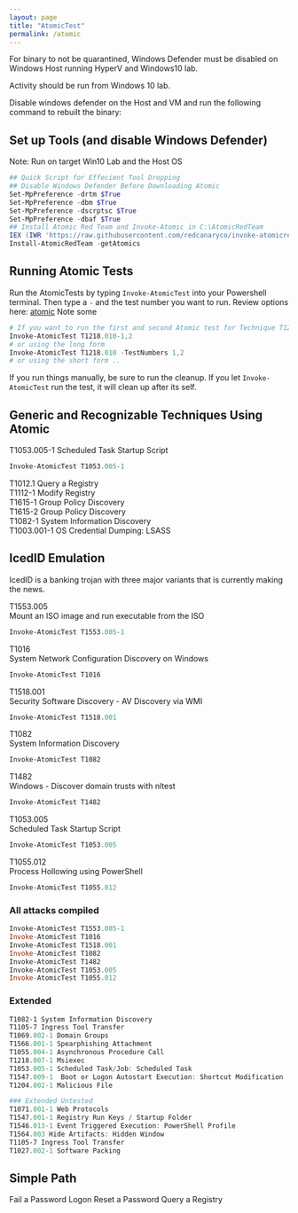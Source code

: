 ```yaml
---
layout: page
title: "AtomicTest"
permalink: /atomic
---
```

<link rel="shortcut icon" type="image/x-icon" href="favicon.ico">

For binary to not be quarantined, Windows Defender must be disabled on Windows Host running HyperV and Windows10 lab.

Activity should be run from Windows 10 lab.

Disable windows defender on the Host and VM and run the following command to rebuilt the binary:

## Set up Tools (and disable Windows Defender)
Note: Run on target Win10 Lab and the Host OS
```powershell
## Quick Script for Effecient Tool Dropping
## Disable Windows Defender Before Downloading Atomic
Set-MpPreference -drtm $True
Set-MpPreference -dbm $True
Set-MpPreference -dscrptsc $True
Set-MpPreference -dbaf $True
## Install Atomic Red Team and Invoke-Atomic in C:\AtomicRedTeam
IEX (IWR 'https://raw.githubusercontent.com/redcanaryco/invoke-atomicredteam/master/install-atomicredteam.ps1' -UseBasicParsing);
Install-AtomicRedTeam -getAtomics
```


## Running Atomic Tests
Run the AtomicTests by typing `Invoke-AtomicTest` into your Powershell terminal. Then type a `-` and the test number you want to run. Review options here: [atomic](https://atomicredteam.io/atomics/)
Note some
```powershell
# If you want to run the first and second Atomic test for Technique T1218.010
Invoke-AtomicTest T1218.010-1,2
# or using the long form
Invoke-AtomicTest T1218.010 -TestNumbers 1,2
# or using the short form ..
```
If you run things manually, be sure to run the cleanup. If you let `Invoke-AtomicTest` run the test, it will clean up after its self.

## Generic and Recognizable Techniques Using Atomic
T1053.005-1 Scheduled Task Startup Script
```powershell
Invoke-AtomicTest T1053.005-1
```
T1012.1 Query a Registry <br>
T1112-1	Modify Registry<br>
T1615-1 Group Policy Discovery<br>
T1615-2 Group Policy Discovery<br>
T1082-1	System Information Discovery<br>
T1003.001-1 OS Credential Dumping: LSASS<br>


## IcedID Emulation
IcedID is a banking trojan with three major variants that is currently making the news.

T1553.005<br>
Mount an ISO image and run executable from the ISO
```powershell
Invoke-AtomicTest T1553.005-1
```
T1016<br>
System Network Configuration Discovery on Windows
```powershell
Invoke-AtomicTest T1016
```
T1518.001<br>
Security Software Discovery - AV Discovery via WMI
```powershell
Invoke-AtomicTest T1518.001
```
T1082<br>
System Information Discovery
```powershell
Invoke-AtomicTest T1082
```
T1482<br>
Windows - Discover domain trusts with nltest
```powershell
Invoke-AtomicTest T1482
```
T1053.005<br>
Scheduled Task Startup Script
```powershell
Invoke-AtomicTest T1053.005
```
T1055.012<br>
Process Hollowing using PowerShell
```powershell
Invoke-AtomicTest T1055.012
```

### All attacks compiled
```powershell
Invoke-AtomicTest T1553.005-1
Invoke-AtomicTest T1016
Invoke-AtomicTest T1518.001
Invoke-AtomicTest T1082
Invoke-AtomicTest T1482
Invoke-AtomicTest T1053.005
Invoke-AtomicTest T1055.012
```

### Extended
```powershell
T1082-1	System Information Discovery
T1105-7 Ingress Tool Transfer
T1069.002-1 Domain Groups
T1566.001-1 Spearphishing Attachment
T1055.004-1 Asynchronous Procedure Call
T1218.007-1 Msiexec
T1053.005-1 Scheduled Task/Job: Scheduled Task
T1547.009-1  Boot or Logon Autostart Execution: Shortcut Modification
T1204.002-1	Malicious File

### Extended Untested
T1071.001-1 Web Protocols
T1547.001-1 Registry Run Keys / Startup Folder
T1546.013-1 Event Triggered Execution: PowerShell Profile
T1564.003 Hide Artifacts: Hidden Window
T1105-7 Ingress Tool Transfer
T1027.002-1	Software Packing
```

## Simple Path
Fail a Password Logon
Reset a Password
Query a Registry

